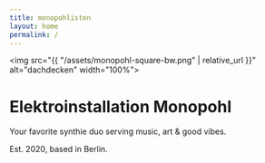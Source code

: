```yaml
---
title: monopohlisten
layout: home
permalink: /
---
```


<img src="{{ "/assets/monopohl-square-bw.png" | relative_url }}" alt="dachdecken" width="100%">

<link rel="shortcut icon" type="image/x-icon" href="favicon.ico">

# Elektroinstallation Monopohl

Your favorite synthie duo serving music, art & good vibes.

Est. 2020, based in Berlin.
